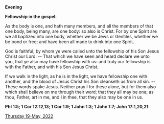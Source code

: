 **Evening**

**Fellowship in the gospel.**
 
As the body is one, and hath many members, and all the members of that one body, being many, are one body: so also is Christ. For by one Spirit are we all baptized into one body, whether we be Jews or Gentiles, whether we be bond or free; and have been all made to drink into one Spirit.
 
God is faithful, by whom ye were called unto the fellowship of his Son Jesus Christ our Lord. -- That which we have seen and heard declare we unto you, that ye also may have fellowship with us: and truly our fellowship is with the Father, and with his Son Jesus Christ.
 
If we walk in the light, as he is in the light, we have fellowship one with another, and the blood of Jesus Christ his Son cleanseth us from all sin. -- These words spake Jesus. Neither pray I for these alone, but for them also which shall believe on me through their word; that they all may be one; as thou, Father, art in me, and I in thee, that they also may be one in us.  

**Phl 1:5; 1 Cor 12:12,13; 1 Cor 1:9; 1 John 1:3; 1 John 1:7; John 17:1,20,21**

[Thursday 19-May, 2022](https://t.me/daily_light)

